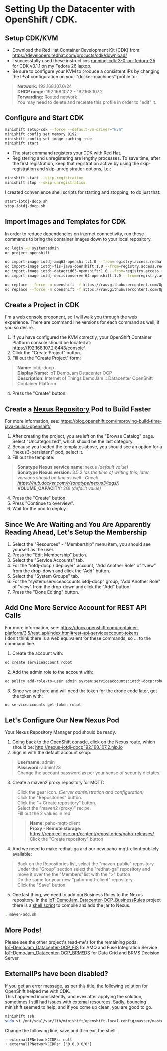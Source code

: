 # Setting Up the Datacenter with OpenShift / CDK.

## Setup CDK/KVM
- Download the Red Hat Container Development Kit (CDK) from: https://developers.redhat.com/products/cdk/download/
- I successfully used these instructions [running-cdk-3-0-on-fedora-25](https://developers.redhat.com/blog/2017/06/20/running-cdk-3-0-on-fedora-25/) for CDK v3.1.1 on my Fedora 26 laptop.
- Be sure to configure your KVM to produce a consistent IPs by changing the IPv4 configuration on your "docker-machines" profile to:
> **Network:** 192.168.107.0/24  
> **DHCP range:** 192.168.107.2 - 192.168.107.2  
> **Forwarding:** Routed network  
You may need to delete and recreate this profile in order to "edit" it.

## Configure and Start CDK
```sh
minishift setup-cdk --force --default-vm-driver="kvm"
minishift config set memory 8192
minishift config set image-caching true
minishift start
```
- The start command registers your CDK with Red Hat.  
- Registering and unregistering are lengthy processes.  To save time, after the first registration, keep that registration active by using the skip-registration and skip-unregistration options, i.e.:
```sh
minishift start --skip-registration
minishift stop --skip-unregistration
```

I created convenience shell scripts for starting and stopping, to do just that:
```sh
start-iotdj-docp.sh
stop-iotdj-docp.sh
```

## Import Images and Templates for CDK
In order to reduce dependencies on internet connectivity, run these commands to bring the container images down to your local repository.
```sh
oc login -u system:admin
oc project openshift

oc import-image iotdj-amq63-openshift:1.0 --from=registry.access.redhat.com/jboss-amq-6/amq63-openshift:latest --confirm
oc import-image iotdj-fis-java-openshift:1.0 --from=registry.access.redhat.com/jboss-fuse-6/fis-java-openshift:latest --confirm
oc import-image iotdj-datagrid65-openshift:1.0 --from=registry.access.redhat.com/jboss-datagrid-6/datagrid65-openshift:latest --confirm 
oc import-image iotdj-decisionserver64-openshift:1.0 --from=registry.access.redhat.com/jboss-decisionserver-6/decisionserver64-openshift:latest --confirm 

oc replace --force -n openshift -f https://raw.githubusercontent.com/OpenShiftDemos/nexus/master/nexus3-template.yaml
oc replace --force -n openshift -f https://raw.githubusercontent.com/OpenShiftDemos/nexus/master/nexus3-persistent-template.yaml
```

## Create a Project in CDK
I'm a web console proponent, so I will walk you through the web experience.  There are command line versions for each command as well, if you so desire.

1) If you have configured the KVM correctly, your OpenShift Container Platform console should be located at: https://192.168.107.2:8443/console/
2) Click the "Create Project" button.
3) Fill out the "Create Project" form:
> **Name:** iotdj-docp  
> **Display Name:** IoT DemoJam Datacenter OCP  
> **Description:** Internet of Things DemoJam :: Datacenter OpenShift Container Platform
4) Press the "Create" button.

## Create a [Nexus Repository](https://www.sonatype.com/nexus-repository-sonatype) Pod to Build Faster
For more information, see: https://blog.openshift.com/improving-build-time-java-builds-openshift/
1) After creating the project, you are left on the "Browse Catalog" page.  Select "Uncategorized", which should be the last category.
2) Because you loaded the templates above, you should see an option for a "nexus3-persistent" pod; select it.
3) Fill out the template:
> **Sonatype Nexus service name:** nexus  *(default value)*  
> **Sonatype Nexus version:** 3.5.2  *(as the time of writing this, later versions should be fine as well - Check https://hub.docker.com/r/sonatype/nexus3/tags/)*  
> **VOLUME_CAPACITY:** 2Gi  *(default value)*
4) Press the "Create" button.
5) Press "Continue to overview".
6) Wait for the pod to deploy.

## Since We Are Waiting and You Are Apparently Reading Ahead, Let's Setup the Membership
1) Select the "Resources" - "Membership" menu item, you should see yourself as the user.
2) Press the "Edit Membership" button.
3) Select the "Service Accounts" tab.
4) For the "iotdj-docp / deployer" account, "Add Another Role" of "view" from the drop-down and click the "Add" button.
5) Select the "System Groups" tab.
6) For the "system:serviceaccounts:iotdj-docp" group, "Add Another Role" of "view" from the drop-down and click the "Add" button.
7) Press the "Done Editing" button.

## Add One More Service Account for REST API Calls
For more information, see: https://docs.openshift.com/container-platform/3.5/rest_api/index.html#rest-api-serviceaccount-tokens  
I don't think there is a web equivalent for these commands, so ... to the command line.
1) Create the account with:
```sh
oc create serviceaccount robot
```
2) Add the admin role to the account with:
```sh
oc policy add-role-to-user admin system:serviceaccounts:iotdj-docp:robot
```
3) Since we are here and will need the token for the drone code later, get the token with:
```sh
oc serviceaccounts get-token robot
```

## Let's Configure Our New Nexus Pod
Your Nexus Repository Manager pod should be ready.
1) Going back to the OpenShift console, click on the Nexus route, which should be: http://nexus-iotdj-docp.192.168.107.2.nip.io
2) Sign in with the default account setup:
> **Username:** admin  
> **Password:** admin123  
> Change the account password as per your sense of security dictates.
3) Create a maven2 proxy repository for MQTT:
> Click the gear icon. *(Server administration and configuration)*  
> Click the "Repositories" button.  
> Click the "+ Create repository" button.  
> Select the "maven2 (proxy)" recipe.  
> Fill out the 2 values in red:  
>> **Name:** paho-mqtt-client  
>> **Proxy - Remote storage:** https://repo.eclipse.org/content/repositories/paho-releases/  
> Click the "Create repository" button
4) And we need to make redhat-ga and our new paho-mqtt-client publicly available:
> Back on the Repositories list, select the "maven-public" repository.  
> Under the "Group" section select the "redhat-ga" repository and move it over the the "Members" list with the ">" button.  
> Do the same for your new "paho-mqtt-client" repository.  
> Click the "Save" button.
5) One last thing, we need to add our Business Rules to the Nexus repository.  In the [IoT-DemoJam_Datacenter-OCP_BusinessRules](https://github.com/MichaelFitzurka/IoT-DemoJam_Datacenter-OCP_BusinessRules) project there is a [shell script](https://github.com/MichaelFitzurka/IoT-DemoJam_Datacenter-OCP_BusinessRules/blob/master/maven-add.sh) to compile and add the jar to Nexus.
```sh
. maven-add.sh
```

## More Pods!
Please see the other project's read-me's for the remaining pods.  
[IoT-DemoJam_Datacenter-OCP_FIS](https://github.com/MichaelFitzurka/IoT-DemoJam_Datacenter-OCP_FIS/blob/master/README.md) for AMQ and Fuse Integration Service  
[IoT-DemoJam_Datacenter-OCP_BRMSDS](https://github.com/MichaelFitzurka/IoT-DemoJam_Datacenter-OCP_BRMSDS/blob/master/README.md) for Data Grid and BRMS Decision Server

## ExternalIPs have been disabled?
If you get an error message, as per this title, the following [solution](https://access.redhat.com/solutions/2464791) for OpenShift helped me with CDK.  
This happened inconsistently, and even after applying the solution, sometimes I still had issues with external resources.  Sadly, bouncing minishift seemed to help, and if you come up clean, you are good to go.
```sh
minishift ssh
sudo vi /mnt/sda1/var/lib/minishift/openshift.local.config/master/master-config.yaml
```
Change the following line, save and then exit the shell:
```
- externalIPNetworkCIDRs: null
+ externalIPNetworkCIDRs: ["0.0.0.0/0"]
```
